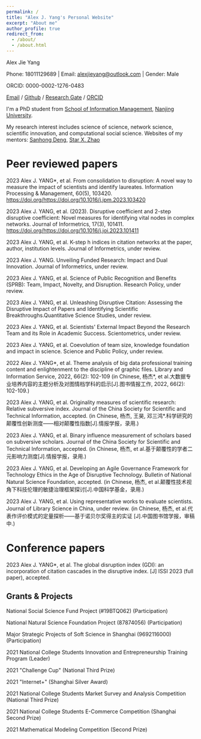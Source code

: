 ```yaml
---
permalink: /
title: "Alex J. Yang's Personal Website"
excerpt: "About me"
author_profile: true
redirect_from: 
  - /about/
  - /about.html
---
```

Alex Jie Yang

Phone: 18011129689 | Email: alexjieyang@outlook.com | Gender: Male

ORCID: 0000-0002-1276-0483

[Email](alexjieyang@outlook.com) / [Github](https://github.com/AlexJieYang) / [Research Gate](https://www.researchgate.net/profile/Alex-Yang-36) / [ORCID](https://orcid.org/0000-0002-1276-0483)

I'm a PhD student from [School of Information Management](https://im.nju.edu.cn/imeng/main.htm), [Nanjing University](https://njunju.nju.edu.cn/EN/main.htm).

My research interest includes science of science, network science, scientific innovation, and computational social science. Websites of my mentors: [Sanhong Deng](https://im.nju.edu.cn/dsh1/list.htm), [Star X. Zhao](https://faculty.fudan.edu.cn/starzhao/zh_CN/index/661567/list/index.htm)


Peer reviewed papers
======
2023 Alex J. YANG*, et al. From consolidation to disruption: A novel way to measure the impact of scientists and identify laureates. Information Processing & Management, 60(5), 103420. https://doi.org/https://doi.org/10.1016/j.ipm.2023.103420

2023 Alex J. YANG, et al. (2023). Disruptive coefficient and 2-step disruptive coefficient: Novel measures for identifying vital nodes in complex networks. Journal of Informetrics, 17(3), 101411. https://doi.org/https://doi.org/10.1016/j.joi.2023.101411

2023 Alex J. YANG, et al. K-step h indices in citation networks at the paper, author, institution levels. Journal of Informetrics, under review.

2023 Alex J. YANG. Unveiling Funded Research: Impact and Dual Innovation. Journal of Informetrics, under review.

2023 Alex J. YANG, et al. Science of Public Recognition and Benefits (SPRB): Team, Impact, Novelty, and Disruption. Research Policy, under review.

2023 Alex J. YANG, et al. Unleashing Disruptive Citation: Assessing the Disruptive Impact of Papers and Identifying Scientific Breakthroughs.Quantitative Science Studies, under review.

2023 Alex J. YANG, et al. Scientists' External Impact Beyond the Research Team and its Role in Academic Success. Scientometrics, under review.

2023 Alex J. YANG, et al. Coevolution of team size, knowledge foundation and impact in science. Science and Public Policy, under review.

2022 Alex J. YANG*, et al. Theme analysis of big data professional training content and enlightenment to the discipline of graphic files. Library and Information Service, 2022, 66(2): 102-109 (in Chinese, 杨杰*, et al.大数据专业培养内容的主题分析及对图情档学科的启示[J].图书情报工作, 2022, 66(2): 102-109.)

2023 Alex J. YANG, et al. Originality measures of scientific research: Relative subversive index. Journal of the China Society for Scientific and Technical Information, accepted. (in Chinese, 杨杰, 王昊, 邓三鸿*.科学研究的颠覆性创新测度——相对颠覆性指数[J].情报学报，录用.)

2023 Alex J. YANG, et al. Binary influence measurement of scholars based on subversive scholars. Journal of the China Society for Scientific and Technical Information, accepted. (in Chinese, 杨杰, et al.基于颠覆性的学者二元影响力测度[J].情报学报，录用.)

2023 Alex J. YANG, et al. Developing an Agile Governance Framework for Technology Ethics in the Age of Disruptive Technology. Bulletin of National Natural Science Foundation, accepted. (in Chinese, 杨杰, et al.颠覆性技术视角下科技伦理的敏捷治理框架探讨[J].中国科学基金，录用.)

2023 Alex J. YANG, et al. Using representative works to evaluate scientists. Journal of Library Science in China, under review. (in Chinese, 杨杰, et al.代表作评价模式的定量探析——基于诺贝尔奖得主的实证 [J].中国图书馆学报，审稿中.)

Conference papers
======
2023 Alex J. YANG*, et al. The global disruption index (GDI): an incorporation of citation cascades in the disruptive index. [J] ISSI 2023 (full paper), accepted.

Grants & Projects
------
National Social Science Fund Project (#19BTQ062) (Participation)

National Natural Science Foundation Project (87874056) (Participation)

Major Strategic Projects of Soft Science in Shanghai (9692116000) (Participation)

2021 National College Students Innovation and Entrepreneurship Training Program (Leader)

2021 "Challenge Cup" (National Third Prize)

2021 "Internet+" (Shanghai Silver Award)

2021 National College Students Market Survey and Analysis Competition (National Third Prize)

2021 National College Students E-Commerce Competition (Shanghai Second Prize)

2021 Mathematical Modeling Competition (Second Prize)
